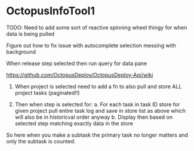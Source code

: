 # OctopusInfoTool1
TODO:
Need to add some sort of reactive spinning wheel thingy for when data is being pulled

Figure out how to fix issue with autocomplete selection messing with background

When release step selected then run query for data pane

https://github.com/OctopusDeploy/OctopusDeploy-Api/wiki

1. When project is selected need to add a fn to also pull and store ALL project tasks (paginated!!)

1. Then when step is selected for:
  a. For each task in task ID store for given project pull entire task log and save in store list as above which will also be in historicval order anyway
  b. Display then based on selected step matching exactly data in the store

So here when you make a subtask the primary task no longer matters and only the subtask is counted.

